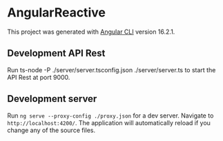 # AngularReactive

This project was generated with [Angular CLI](https://github.com/angular/angular-cli) version 16.2.1.

## Development API Rest

Run ts-node -P ./server/server.tsconfig.json ./server/server.ts to start the API Rest at port 9000.

## Development server

Run `ng serve --proxy-config ./proxy.json` for a dev server. Navigate to `http://localhost:4200/`. The application will automatically reload if you change any of the source files.

